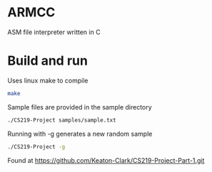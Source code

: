 # ARMCC

ASM file interpreter written in C

# Build and run
Uses linux make to compile
```sh
make
```
Sample files are provided in the sample directory
```sh
./CS219-Project samples/sample.txt
```
Running with -g generates a new random sample
```sh
./CS219-Project -g
```
Found at https://github.com/Keaton-Clark/CS219-Project-Part-1.git
